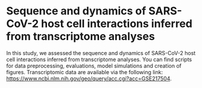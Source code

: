 # Sequence and dynamics of SARS-CoV-2 host cell interactions inferred from transcriptome analyses
In this study, we assessed the sequence and dynamics of SARS-CoV-2 host cell interactions inferred from transcriptome analyses. You can find scripts for data preprocessing, evaluations, model simulations and creation of figures. Transcriptomic data are available via the following link: https://www.ncbi.nlm.nih.gov/geo/query/acc.cgi?acc=GSE217504. 
